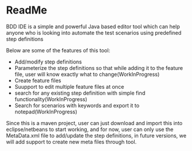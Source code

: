# ReadMe
BDD IDE is a simple and powerful Java based editor tool which can help anyone who is looking into automate the test scenarios using predefined step definitions

Below are some of the features of this tool:
  - Add/modify step definitions
  - Parameterize the step definitions so that while adding it to the feature file, user will know exactly what to change(WorkInProgress)
  - Create feature files
  - Suupport to edit multiple feature files at once
  - search for any existing step definition with simple find functionality(WorkInProgress)
  - Search for scenarios with keywords and export it to notepad(WorkInProgress)

Since this is a maven project, user can just download and import this into eclipse/netbeans to start working, and for now, user can only use the MetaData.xml file to add/update the step definitions, in future versions, we will add support to create new meta files through tool.
